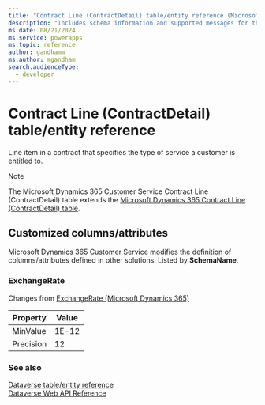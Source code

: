 ```yaml
---
title: "Contract Line (ContractDetail) table/entity reference (Microsoft Dynamics 365 Customer Service)"
description: "Includes schema information and supported messages for the Contract Line (ContractDetail) table/entity with Microsoft Dynamics 365 Customer Service."
ms.date: 08/21/2024
ms.service: powerapps
ms.topic: reference
author: gandhamm
ms.author: mgandham
search.audienceType: 
  - developer
---
```


# Contract Line (ContractDetail) table/entity reference

Line item in a contract that specifies the type of service a customer is entitled to.

> [!NOTE]
> The Microsoft Dynamics 365 Customer Service Contract Line (ContractDetail) table extends the [Microsoft Dynamics 365 Contract Line (ContractDetail) table](/dynamics365/developer/entities/contractdetail).



## Customized columns/attributes

Microsoft Dynamics 365 Customer Service modifies the definition of columns/attributes defined in other solutions. Listed by **SchemaName**.

### <a name="BKMK_ExchangeRate"></a> ExchangeRate

Changes from [ExchangeRate (Microsoft Dynamics 365)](/dynamics365/developer/entities/contractdetail#BKMK_ExchangeRate)

|Property|Value|
|---|---|
|MinValue|1E-12|
|Precision|12|




### See also

[Dataverse table/entity reference](../about-entity-reference.md)  
[Dataverse Web API Reference](/power-apps/developer/data-platform/webapi/reference/about)   

